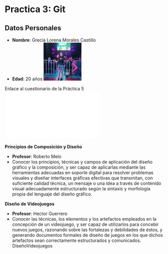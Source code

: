 # Practica 3: Git

## Datos Personales

- **Nombre**: Grecia Lorena Morales Castillo
- **Edad**: 20 años
![Greys](/carpeta/img/greys.jpg)

Enlace al cuestionario de la Práctica 5 ![practica5](/carpeta/practica-5.md)

**Principios de Composición y Diseño**
- **Profesor**: Roberto Melo
- Conocer los principios, técnicas y campos de aplicación del diseño gráfico y la composición, y ser capaz de aplicarlas mediante las herramientas adecuadas en soporte digital para resolver problemas visuales y diseñar interfaces gráficas efectivas que transmitan, con suficiente calidad técnica, un mensaje o una idea a través de contenido visual adecuadamente estructurado según la sintaxis y morfología propia del lenguaje del diseño gráfico.

**Diseño de Videojuegos**
- **Profesor**: Hector Guerrero
- Conocer las técnicas, los elementos y los artefactos empleados en la concepción de un videojuego, y ser capaz de utilizarlos para concebir nuevos juegos, razonando sobre las fortalezas y debilidades de éstos, y generando documentos formales de diseño de juegos en los que dichos artefactos sean correctamente estructurados y comunicados.
 DiseñoVideojuegos
